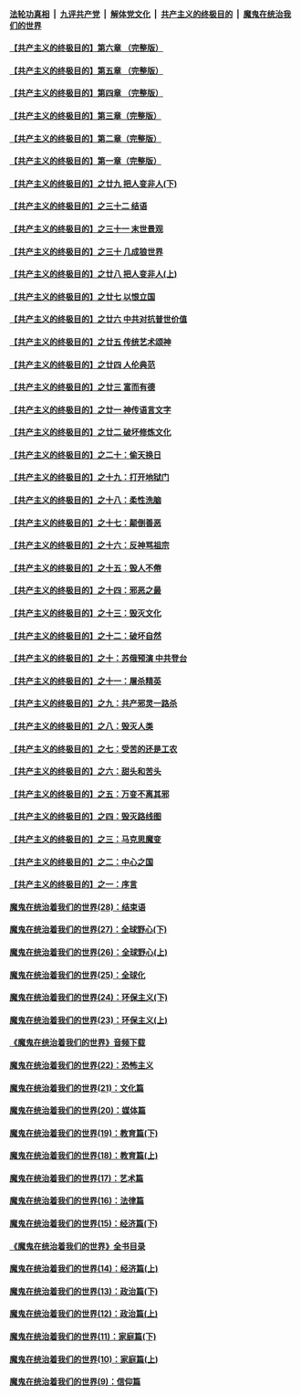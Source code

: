 ####  [法轮功真相](../../../../basic/blob/master/README.md?t=06120931) &nbsp;|&nbsp; [九评共产党](../../../../9ping.md/blob/master/README.md?t=06120931) &nbsp;|&nbsp; [解体党文化](../../../../jtdwh.md/blob/master/README.md?t=06120931)  &nbsp;|&nbsp; [共产主义的终极目的](../../../../gczydzjmd.md/blob/master/README.md?t=06120931) &nbsp;|&nbsp; [魔鬼在统治我们的世界](../../../../mgztzwmdsj.md/blob/master/README.md?t=06120931) 

#### [【共产主义的终极目的】第六章 （完整版）](../pages/nsc422/n11428913.md?t=06120931) 

#### [【共产主义的终极目的】第五章 （完整版）](../pages/nsc422/n11428912.md?t=06120931) 

#### [【共产主义的终极目的】第四章 （完整版）](../pages/nsc422/n11428907.md?t=06120931) 

#### [【共产主义的终极目的】第三章（完整版）](../pages/nsc422/n11428848.md?t=06120931) 

#### [【共产主义的终极目的】第二章（完整版）](../pages/nsc422/n11428831.md?t=06120931) 

#### [【共产主义的终极目的】第一章（完整版）](../pages/nsc422/n11417651.md?t=06120931) 

#### [【共产主义的终极目的】之廿九 把人变非人(下)](../pages/nsc422/n11344140.md?t=06120931) 

#### [【共产主义的终极目的】之三十二 结语](../pages/nsc422/n11360535.md?t=06120931) 

#### [【共产主义的终极目的】之三十一 末世景观](../pages/nsc422/n11351129.md?t=06120931) 

#### [【共产主义的终极目的】之三十 几成狼世界](../pages/nsc422/n11348280.md?t=06120931) 

#### [【共产主义的终极目的】之廿八 把人变非人(上)](../pages/nsc422/n11340492.md?t=06120931) 

#### [【共产主义的终极目的】之廿七 以恨立国](../pages/nsc422/n11336944.md?t=06120931) 

#### [【共产主义的终极目的】之廿六 中共对抗普世价值](../pages/nsc422/n11324785.md?t=06120931) 

#### [【共产主义的终极目的】之廿五 传统艺术颂神](../pages/nsc422/n11296396.md?t=06120931) 

#### [【共产主义的终极目的】之廿四 人伦典范](../pages/nsc422/n11296397.md?t=06120931) 

#### [【共产主义的终极目的】之廿三 富而有德](../pages/nsc422/n11283598.md?t=06120931) 

#### [【共产主义的终极目的】之廿一 神传语言文字](../pages/nsc422/n11263265.md?t=06120931) 

#### [【共产主义的终极目的】之廿二 破坏修炼文化](../pages/nsc422/n11245728.md?t=06120931) 

#### [【共产主义的终极目的】之二十：偷天换日](../pages/nsc422/n11238846.md?t=06120931) 

#### [【共产主义的终极目的】之十九：打开地狱门](../pages/nsc422/n11206376.md?t=06120931) 

#### [【共产主义的终极目的】之十八：柔性洗脑](../pages/nsc422/n11199994.md?t=06120931) 

#### [【共产主义的终极目的】之十七：颠倒善恶](../pages/nsc422/n11179782.md?t=06120931) 

#### [【共产主义的终极目的】之十六：反神骂祖宗](../pages/nsc422/n11166798.md?t=06120931) 

#### [【共产主义的终极目的】之十五：毁人不倦](../pages/nsc422/n11166792.md?t=06120931) 

#### [【共产主义的终极目的】之十四：邪恶之最](../pages/nsc422/n11150249.md?t=06120931) 

#### [【共产主义的终极目的】之十三：毁灭文化](../pages/nsc422/n11135227.md?t=06120931) 

#### [【共产主义的终极目的】之十二：破坏自然](../pages/nsc422/n11135214.md?t=06120931) 

#### [【共产主义的终极目的】之十：苏俄预演 中共登台](../pages/nsc422/n11118424.md?t=06120931) 

#### [【共产主义的终极目的】之十一：屠杀精英](../pages/nsc422/n11118442.md?t=06120931) 

#### [【共产主义的终极目的】之九：共产邪灵一路杀](../pages/nsc422/n11114139.md?t=06120931) 

#### [【共产主义的终极目的】之八：毁灭人类](../pages/nsc422/n11108503.md?t=06120931) 

#### [【共产主义的终极目的】之七：受苦的还是工农](../pages/nsc422/n11101809.md?t=06120931) 

#### [【共产主义的终极目的】之六：甜头和苦头](../pages/nsc422/n11096971.md?t=06120931) 

#### [【共产主义的终极目的】之五：万变不离其邪](../pages/nsc422/n11091285.md?t=06120931) 

#### [【共产主义的终极目的】之四：毁灭路线图](../pages/nsc422/n11086284.md?t=06120931) 

#### [【共产主义的终极目的】之三：马克思魔变](../pages/nsc422/n11061941.md?t=06120931) 

#### [【共产主义的终极目的】之二：中心之国](../pages/nsc422/n11047728.md?t=06120931) 

#### [【共产主义的终极目的】之一：序言](../pages/nsc422/n11086077.md?t=06120931) 

#### [魔鬼在统治着我们的世界(28)：结束语](../pages/nsc422/n10936246.md?t=06120931) 

#### [魔鬼在统治着我们的世界(27)：全球野心(下)](../pages/nsc422/n10928319.md?t=06120931) 

#### [魔鬼在统治着我们的世界(26)：全球野心(上)](../pages/nsc422/n10900318.md?t=06120931) 

#### [魔鬼在统治着我们的世界(25)：全球化](../pages/nsc422/n10788205.md?t=06120931) 

#### [魔鬼在统治着我们的世界(24)：环保主义(下)](../pages/nsc422/n10695307.md?t=06120931) 

#### [魔鬼在统治着我们的世界(23)：环保主义(上)](../pages/nsc422/n10688613.md?t=06120931) 

#### [《魔鬼在统治着我们的世界》音频下载](../pages/nsc422/n10635553.md?t=06120931) 

#### [魔鬼在统治着我们的世界(22)：恐怖主义](../pages/nsc422/n10614727.md?t=06120931) 

#### [魔鬼在统治着我们的世界(21)：文化篇](../pages/nsc422/n10597706.md?t=06120931) 

#### [魔鬼在统治着我们的世界(20)：媒体篇](../pages/nsc422/n10586579.md?t=06120931) 

#### [魔鬼在统治着我们的世界(19)：教育篇(下)](../pages/nsc422/n10564808.md?t=06120931) 

#### [魔鬼在统治着我们的世界(18)：教育篇(上)](../pages/nsc422/n10526970.md?t=06120931) 

#### [魔鬼在统治着我们的世界(17)：艺术篇](../pages/nsc422/n10499093.md?t=06120931) 

#### [魔鬼在统治着我们的世界(16)：法律篇](../pages/nsc422/n10485969.md?t=06120931) 

#### [魔鬼在统治着我们的世界(15)：经济篇(下)](../pages/nsc422/n10469975.md?t=06120931) 

#### [《魔鬼在统治着我们的世界》全书目录](../pages/nsc422/n10464261.md?t=06120931) 

#### [魔鬼在统治着我们的世界(14)：经济篇(上)](../pages/nsc422/n10457370.md?t=06120931) 

#### [魔鬼在统治着我们的世界(13)：政治篇(下)](../pages/nsc422/n10448270.md?t=06120931) 

#### [魔鬼在统治着我们的世界(12)：政治篇(上)](../pages/nsc422/n10444576.md?t=06120931) 

#### [魔鬼在统治着我们的世界(11)：家庭篇(下)](../pages/nsc422/n10440961.md?t=06120931) 

#### [魔鬼在统治着我们的世界(10)：家庭篇(上)](../pages/nsc422/n10435448.md?t=06120931) 

#### [魔鬼在统治着我们的世界(9)：信仰篇](../pages/nsc422/n10432159.md?t=06120931) 

